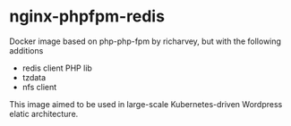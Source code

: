 # nginx-phpfpm-redis

Docker image based on php-php-fpm by richarvey, but with the following additions
- redis client PHP lib
- tzdata
- nfs client


This image aimed to be used in large-scale Kubernetes-driven Wordpress elatic architecture.
